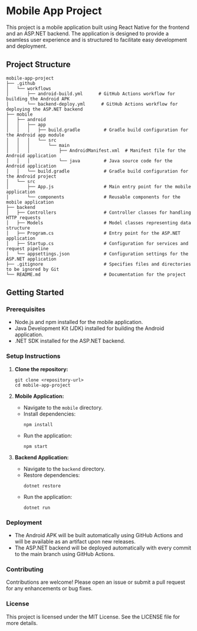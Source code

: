 # Mobile App Project

This project is a mobile application built using React Native for the frontend and an ASP.NET backend. The application is designed to provide a seamless user experience and is structured to facilitate easy development and deployment.

## Project Structure

```
mobile-app-project
├── .github
│   └── workflows
│       ├── android-build.yml      # GitHub Actions workflow for building the Android APK
│       └── backend-deploy.yml      # GitHub Actions workflow for deploying the ASP.NET backend
├── mobile
│   ├── android
│   │   ├── app
│   │   │   ├── build.gradle         # Gradle build configuration for the Android app module
│   │   │   └── src
│   │   │       └── main
│   │   │           ├── AndroidManifest.xml  # Manifest file for the Android application
│   │   │           └── java         # Java source code for the Android application
│   │   └── build.gradle             # Gradle build configuration for the Android project
│   └── src
│       ├── App.js                   # Main entry point for the mobile application
│       └── components               # Reusable components for the mobile application
├── backend
│   ├── Controllers                  # Controller classes for handling HTTP requests
│   ├── Models                       # Model classes representing data structure
│   ├── Program.cs                   # Entry point for the ASP.NET application
│   ├── Startup.cs                   # Configuration for services and request pipeline
│   └── appsettings.json             # Configuration settings for the ASP.NET application
├── .gitignore                       # Specifies files and directories to be ignored by Git
└── README.md                        # Documentation for the project
```

## Getting Started

### Prerequisites

- Node.js and npm installed for the mobile application.
- Java Development Kit (JDK) installed for building the Android application.
- .NET SDK installed for the ASP.NET backend.

### Setup Instructions

1. **Clone the repository:**
   ```
   git clone <repository-url>
   cd mobile-app-project
   ```

2. **Mobile Application:**
   - Navigate to the `mobile` directory.
   - Install dependencies:
     ```
     npm install
     ```
   - Run the application:
     ```
     npm start
     ```

3. **Backend Application:**
   - Navigate to the `backend` directory.
   - Restore dependencies:
     ```
     dotnet restore
     ```
   - Run the application:
     ```
     dotnet run
     ```

### Deployment

- The Android APK will be built automatically using GitHub Actions and will be available as an artifact upon new releases.
- The ASP.NET backend will be deployed automatically with every commit to the main branch using GitHub Actions.

### Contributing

Contributions are welcome! Please open an issue or submit a pull request for any enhancements or bug fixes.

### License

This project is licensed under the MIT License. See the LICENSE file for more details.